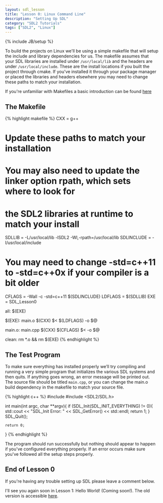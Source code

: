 ```yaml
---
layout: sdl_lesson
title: "Lesson 0: Linux Command Line"
description: "Setting Up SDL"
category: "SDL2 Tutorials"
tags: ["SDL2", "Linux"]
---
```

{% include JB/setup %}

To build the projects on Linux we'll be using a simple makefile that will setup the include and library
dependencies for us. The makefile assumes that your SDL libraries are installed under `/usr/local/lib`
and the headers are under `/usr/local/include`. These are the install locations if you built the
project through cmake. If you've installed it through your package manager or placed the libraries
and headers elsewhere you may need to change these paths to match your installation.

If you're unfamiliar with Makefiles a basic introduction can be found [here](http://mrbook.org/tutorials/make/)

The Makefile
-
{% highlight makefile %}
CXX = g++
# Update these paths to match your installation
# You may also need to update the linker option rpath, which sets where to look for
# the SDL2 libraries at runtime to match your install
SDLLIB = -L/usr/local/lib -lSDL2 -Wl,-rpath=/usr/local/lib
SDLINCLUDE = -I/usr/local/include
# You may need to change -std=c++11 to -std=c++0x if your compiler is a bit older
CFLAGS = -Wall -c -std=c++11 $(SDLINCLUDE)
LDFLAGS = $(SDLLIB)
EXE = SDL_Lesson0

all: $(EXE)

$(EXE): main.o
	$(CXX) $< $(LDFLAGS) -o $@

main.o: main.cpp
	$(CXX) $(CFLAGS) $< -o $@

clean:
	rm *.o && rm $(EXE)
{% endhighlight %}
<br />

The Test Program
-
To make sure everything has installed properly we’ll try compiling and running a very simple program that
initializes the various SDL systems and then quits. If anything goes wrong, an error message will be
printed out. The source file should be titled `main.cpp`, or you can change the main.o build dependency
in the makefile to match your source file.

{% highlight c++ %}
#include <iostream>
#include <SDL2/SDL.h>

int main(int argc, char **argv){
	if (SDL_Init(SDL_INIT_EVERYTHING) != 0){
		std::cout << "SDL_Init Error: " << SDL_GetError() << std::endl;
		return 1;
	}
	SDL_Quit();

	return 0;
}
{% endhighlight %}
<br />

The program should run successfully but nothing should appear to happen if you've configured everything
properly. If an error occurs make sure you've followed all the setup steps properly.

End of Lesson 0
-
If you're having any trouble setting up SDL please leave a comment below.

I'll see you again soon in Lesson 1: Hello World! (Coming soon!). The old version is accessible 
[here](http://twinklebeardev.blogspot.com/2012/07/lesson-1-hello-world.html).
